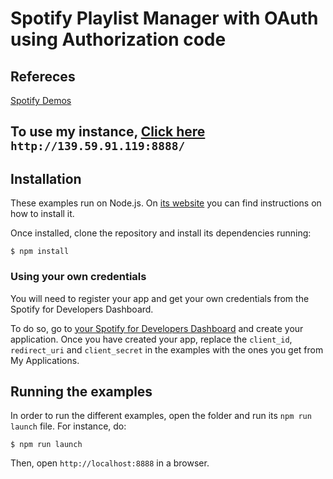  # Spotify Playlist Manager with OAuth using Authorization code

## Refereces

[Spotify Demos](https://developer.spotify.com/documentation/web-api/quick-start/)

## To use my instance, [Click here](http://139.59.91.119:8888/) `http://139.59.91.119:8888/`

## Installation

These examples run on Node.js. On [its website](http://www.nodejs.org/download/) you can find instructions on how to install it.

Once installed, clone the repository and install its dependencies running:

    $ npm install

### Using your own credentials
You will need to register your app and get your own credentials from the Spotify for Developers Dashboard.

To do so, go to [your Spotify for Developers Dashboard](https://beta.developer.spotify.com/dashboard) and create your application. 
Once you have created your app, replace the `client_id`, `redirect_uri` and `client_secret` in the examples with the ones you get from My Applications.

## Running the examples
In order to run the different examples, open the folder and run its `npm run launch` file. For instance, do:

    $ npm run launch

Then, open `http://localhost:8888` in a browser.

